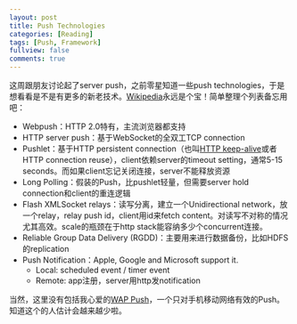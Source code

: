 ```yaml
---
layout: post
title: Push Technologies
categories: [Reading]
tags: [Push, Framework]
fullview: false
comments: true
---
```


这周跟朋友讨论起了server push，之前零星知道一些push technologies，于是想看看是不是有更多的新老技术。[Wikipedia](https://en.wikipedia.org/wiki/Push_technology)永远是个宝！简单整理个列表备忘用吧：

* Webpush：HTTP 2.0特有，主流浏览器都支持
* HTTP server push：基于WebSocket的全双工TCP connection
* Pushlet：基于HTTP persistent connection（也叫[HTTP keep-alive](https://en.wikipedia.org/wiki/HTTP_persistent_connection)或者HTTP connection reuse），client依赖server的timeout setting，通常5-15 seconds。而如果client忘记关闭连接，server不能释放资源
* Long Polling：假装的Push，比pushlet轻量，但需要server hold connection和client的重连逻辑
* Flash XMLSocket relays：读写分离，建立一个Unidirectional network，放一个relay，relay push id，client用id来fetch content。对读写不对称的情况尤其高效。scale的瓶颈在于http stack能容纳多少个concurrent连接。
* Reliable Group Data Delivery (RGDD)：主要用来进行数据备份，比如HDFS的replication
* Push Notification：Apple, Google and Microsoft support it.
  * Local: scheduled event / timer event
  * Remote: app注册，server用http发notification

当然，这里没有包括我心爱的[WAP Push](https://en.wikipedia.org/wiki/Wireless_Application_Protocol#WAP_Push)，一个只对手机移动网络有效的Push。知道这个的人估计会越来越少啦。